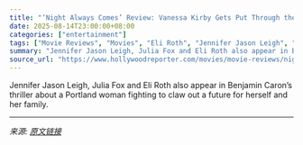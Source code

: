 ```yaml
---
title: "‘Night Always Comes’ Review: Vanessa Kirby Gets Put Through the Wringer in Netflix’s Grim Neo-Noir Odyssey"
date: 2025-08-14T23:00:00+08:00
categories: ["entertainment"]
tags: ["Movie Reviews", "Movies", "Eli Roth", "Jennifer Jason Leigh", "Julia Fox", "Michael Kelly", "Netflix", "Randall Park", "Stephan James", "Vanessa Kirby"]
summary: "Jennifer Jason Leigh, Julia Fox and Eli Roth also appear in Benjamin Caron’s thriller about a Portland woman fighting to claw out a future for herself and her family."
source_url: "https://www.hollywoodreporter.com/movies/movie-reviews/night-always-comes-review-vanessa-kirby-netflix-1236343864/"
---
```


Jennifer Jason Leigh, Julia Fox and Eli Roth also appear in Benjamin Caron’s thriller about a Portland woman fighting to claw out a future for herself and her family.

---

*来源: [原文链接](https://www.hollywoodreporter.com/movies/movie-reviews/night-always-comes-review-vanessa-kirby-netflix-1236343864/)*
